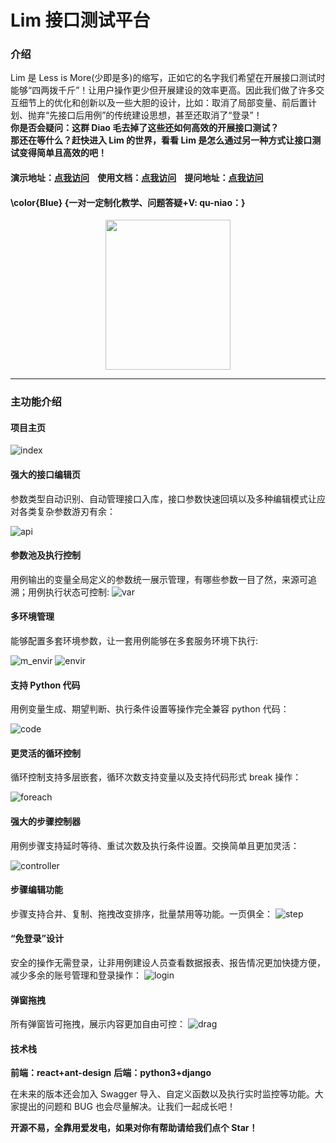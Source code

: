 # Lim 接口测试平台

### 介绍

Lim 是 Less is More(少即是多)的缩写，正如它的名字我们希望在开展接口测试时能够“四两拨千斤”！让用户操作更少但开展建设的效率更高。因此我们做了许多交互细节上的优化和创新以及一些大胆的设计，比如：取消了局部变量、前后置计划、抛弃“先接口后用例”的传统建设思想，甚至还取消了“登录”！<br/>
**你是否会疑问：这群 Diao 毛去掉了这些还如何高效的开展接口测试？**<br/>
**那还在等什么？赶快进入 Lim 的世界，看看 Lim 是怎么通过另一种方式让接口测试变得简单且高效的吧！**

#### 演示地址：[点我访问](http://121.43.43.59/) &nbsp;&nbsp;&nbsp;使用文档：[点我访问](http://qu-niao.gitee.io/lim-doc/) &nbsp;&nbsp;&nbsp;提问地址：[点我访问](https://gitee.com/qu-niao/LessIsMore/issues)

#### \color{Blue} {一对一定制化教学、问题答疑+V: qu-niao：}

<div align=center><img src="https://qu-niao.gitee.io/qu-niao-page/img/vx.jpg" width="200" height="240"></div>

---

### 主功能介绍

#### 项目主页

![index](https://qu-niao.gitee.io/qu-niao-page/img/index.jpg)

#### 强大的接口编辑页

参数类型自动识别、自动管理接口入库，接口参数快速回填以及多种编辑模式让应对各类复杂参数游刃有余：

![api](https://qu-niao.gitee.io/qu-niao-page/img/apiM.jpg)

#### 参数池及执行控制

用例输出的变量全局定义的参数统一展示管理，有哪些参数一目了然，来源可追溯；用例执行状态可控制:
![var](https://qu-niao.gitee.io/qu-niao-page/img/globalVar2.jpg)

#### 多环境管理

能够配置多套环境参数，让一套用例能够在多套服务环境下执行:

![m_envir](https://qu-niao.gitee.io/qu-niao-page/img/more_envir.png)
![envir](https://qu-niao.gitee.io/qu-niao-page/img/envir.jpg)

#### 支持 Python 代码

用例变量生成、期望判断、执行条件设置等操作完全兼容 python 代码：

![code](https://qu-niao.gitee.io/qu-niao-page/img/code.jpg)

#### 更灵活的循环控制

循环控制支持多层嵌套，循环次数支持变量以及支持代码形式 break 操作：

![foreach](https://qu-niao.gitee.io/qu-niao-page/img/foreach.jpg)

#### 强大的步骤控制器

用例步骤支持延时等待、重试次数及执行条件设置。交换简单且更加灵活：

![controller](https://qu-niao.gitee.io/qu-niao-page/img/controller.jpg)

#### 步骤编辑功能

步骤支持合并、复制、拖拽改变排序，批量禁用等功能。一页俱全：
![step](https://qu-niao.gitee.io/qu-niao-page/img/step.jpg)

#### “免登录”设计

安全的操作无需登录，让非用例建设人员查看数据报表、报告情况更加快捷方便，减少多余的账号管理和登录操作：
![login](https://qu-niao.gitee.io/qu-niao-page/img/login.jpg)

#### 弹窗拖拽

所有弹窗皆可拖拽，展示内容更加自由可控：
![drag](https://qu-niao.gitee.io/qu-niao-page/img/drag.jpg)

<!-- ### 三分钟快速上手教程：[点我访问](https://thzfhzdqvc.feishu.cn/docx/FgCpdAEy2oDjP4xJOkFcIjyJnnf) -->

#### 技术栈

**前端：react+ant-design**
**后端：python3+django**

在未来的版本还会加入 Swagger 导入、自定义函数以及执行实时监控等功能。大家提出的问题和 BUG 也会尽量解决。让我们一起成长吧！

**开源不易，全靠用爱发电，如果对你有帮助请给我们点个 Star！**
